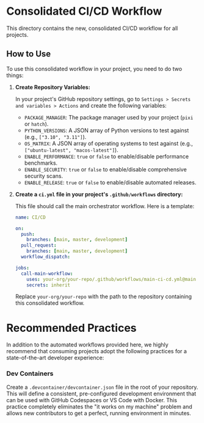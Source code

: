 
# Consolidated CI/CD Workflow

This directory contains the new, consolidated CI/CD workflow for all projects.

## How to Use

To use this consolidated workflow in your project, you need to do two things:

1.  **Create Repository Variables:**

    In your project's GitHub repository settings, go to `Settings > Secrets and variables > Actions` and create the following variables:

    *   `PACKAGE_MANAGER`: The package manager used by your project (`pixi` or `hatch`).
    *   `PYTHON_VERSIONS`: A JSON array of Python versions to test against (e.g., `["3.10", "3.11"]`).
    *   `OS_MATRIX`: A JSON array of operating systems to test against (e.g., `["ubuntu-latest", "macos-latest"]`).
    *   `ENABLE_PERFORMANCE`: `true` or `false` to enable/disable performance benchmarks.
    *   `ENABLE_SECURITY`: `true` or `false` to enable/disable comprehensive security scans.
    *   `ENABLE_RELEASE`: `true` or `false` to enable/disable automated releases.

2.  **Create a `ci.yml` file in your project's `.github/workflows` directory:**

    This file should call the main orchestrator workflow. Here is a template:

    ```yaml
    name: CI/CD

    on:
      push:
        branches: [main, master, development]
      pull_request:
        branches: [main, master, development]
      workflow_dispatch:

    jobs:
      call-main-workflow:
        uses: your-org/your-repo/.github/workflows/main-ci-cd.yml@main
        secrets: inherit
    ```

    Replace `your-org/your-repo` with the path to the repository containing this consolidated workflow.

# Recommended Practices

In addition to the automated workflows provided here, we highly recommend that consuming projects adopt the following practices for a state-of-the-art developer experience:

### Dev Containers

Create a `.devcontainer/devcontainer.json` file in the root of your repository. This will define a consistent, pre-configured development environment that can be used with GitHub Codespaces or VS Code with Docker. This practice completely eliminates the "it works on my machine" problem and allows new contributors to get a perfect, running environment in minutes.
